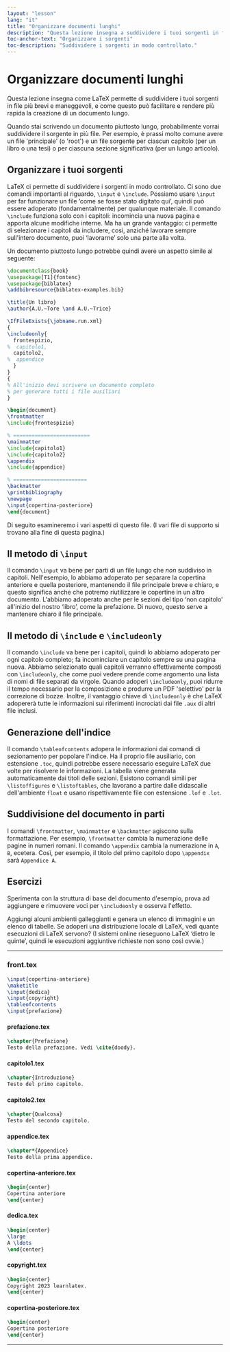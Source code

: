 ```yaml
---
layout: "lesson"
lang: "it"
title: "Organizzare documenti lunghi"
description: "Questa lezione insegna a suddividere i tuoi sorgenti in file più brevi e maneggevoli, e mostra come questo può facilitare e rendere più rapida la creazione di un documento lungo."
toc-anchor-text: "Organizzare i sorgenti"
toc-description: "Suddividere i sorgenti in modo controllato."
---
```


# Organizzare documenti lunghi

<script>
runlatex.preincludes = {
 "pre0": {
    "pre1": "front.tex",
    "pre2": "pref.tex",
    "pre3": "chap1.tex",
    "pre4": "chap2.tex",
    "pre5": "append.tex",
    "pre6": "frontcover.tex",
    "pre7": "dedication.tex",
    "pre8": "copyright.tex",
    "pre9": "backcover.tex",
   }
}
</script>

<span
  class="summary">Questa lezione insegna come LaTeX permette di suddividere i tuoi sorgenti in file più brevi e maneggevoli, e come questo può facilitare e rendere più rapida la creazione di un documento lungo.</span>

Quando stai scrivendo un documento piuttosto lungo, probabilmente vorrai 
suddividere il sorgente in più file. 
Per esempio, è prassi molto comune avere un file 'principale' (o 'root') 
e un file sorgente per ciascun capitolo (per un libro o una tesi) 
o per ciascuna sezione significativa (per un lungo articolo).

## Organizzare i tuoi sorgenti

LaTeX ci permette di suddividere i sorgenti in modo controllato. 
Ci sono due comandi importanti al riguardo, `\input` e `\include`. 
Possiamo usare `\input` per far funzionare un file ‘come se fosse 
stato digitato qui’, quindi può essere adoperato (fondamentalmente) 
per qualunque materiale. 
Il comando `\include` funziona solo con i capitoli: incomincia una 
nuova pagina e apporta alcune modifiche interne. 
Ma ha un grande vantaggio: ci permette di selezionare i capitoli 
da includere, così, anziché lavorare sempre sull'intero documento,
puoi ‘lavorarne’ solo una parte alla volta.

Un documento piuttosto lungo potrebbe quindi avere un aspetto simile al 
seguente:

<!-- pre0 {% raw %} -->
```latex
\documentclass{book}
\usepackage[T1]{fontenc}
\usepackage{biblatex}
\addbibresource{biblatex-examples.bib}

\title{Un libro}
\author{A.U.~Tore \and A.U.~Trice}

\IfFileExists{\jobname.run.xml}
{
\includeonly{
  frontespizio,
%  capitolo1,
  capitolo2,
%  appendice
  }
}
{
% All'inizio devi scrivere un documento completo
% per generare tutti i file ausiliari
}

\begin{document}
\frontmatter
\include{frontespizio}

% =========================
\mainmatter
\include{capitolo1}
\include{capitolo2}
\appendix
\include{appendice}

% ========================
\backmatter
\printbibliography
\newpage
\input{copertina-posteriore}
\end{document}
```
<!-- {% endraw %} -->

Di seguito esamineremo i vari aspetti di questo file. 
(I vari file di supporto si trovano alla fine di questa pagina.)

## Il metodo di `\input`

Il comando `\input` va bene per parti di un file lungo che _non_ suddiviso
in capitoli. 
Nell'esempio, lo abbiamo adoperato per separare la copertina anteriore e 
quella posteriore, mantenendo il file principale breve e chiaro, e questo 
significa anche che potremo riutilizzare le copertine in un altro documento. 
L'abbiamo adoperato anche per le sezioni del tipo ‘non capitolo’ all'inizio 
del nostro ‘libro’, come la prefazione. 
Di nuovo, questo serve a mantenere chiaro il file principale.

## Il metodo di `\include` e `\includeonly`

Il comando `\include` va bene per i capitoli, quindi lo abbiamo adoperato 
per ogni capitolo completo; fa incominciare un capitolo sempre 
su una pagina nuova. 
Abbiamo selezionato quali capitoli verranno effettivamente composti con 
`\includeonly`, che come puoi vedere prende come argomento una lista di 
nomi di file separati da virgole. 
Quando adoperi `\includeonly`, puoi ridurre il tempo necessario per la 
composizione e produrre un PDF 'selettivo' per la correzione di bozze. 
Inoltre, il vantaggio chiave di `\includeonly` è che LaTeX adopererà tutte 
le informazioni sui riferimenti incrociati dai file `.aux` di altri file inclusi.

## Generazione dell'indice

Il comando `\tableofcontents` adopera le informazioni dai comandi di 
sezionamento per popolare l'indice. 
Ha il proprio file ausiliario, con estensione `.toc`, quindi potrebbe 
essere necessario eseguire LaTeX due volte per risolvere le informazioni. 
La tabella viene generata automaticamente dai titoli delle sezioni. 
Esistono comandi simili per `\listoffigures` e `\listoftables`, 
che lavorano a partire dalle didascalie dell'ambiente `float` e 
usano rispettivamente file con estensione `.lof` e `.lot`.

## Suddivisione del documento in parti

I comandi `\frontmatter`, `\mainmatter` e `\backmatter` agiscono sulla 
formattazione. 
Per esempio, `\frontmatter` cambia la numerazione delle pagine in numeri 
romani. 
Il comando `\appendix` cambia la numerazione in `A`, `B`, ecetera. 
Così, per esempio, il titolo del primo capitolo dopo `\appendix` 
sarà `Appendice A`.

## Esercizi

Sperimenta con la struttura di base del documento d'esempio, prova 
ad aggiungere e rimuovere voci per `\includeonly` e osserva l'effetto.

Aggiungi alcuni ambienti galleggianti e genera un elenco di immagini e
un elenco di tabelle. 
Se adoperi una distribuzione locale di LaTeX, vedi quante esecuzioni 
di LaTeX servono? 
(I sistemi online rieseguono LaTeX ‘dietro le quinte’, quindi le esecuzioni 
aggiuntive richieste non sono così ovvie.)

----

### front.tex
<!-- pre1 {% raw %} -->
```latex
\input{copertina-anteriore}
\maketitle
\input{dedica}
\input{copyright}
\tableofcontents
\input{prefazione}
```

#### prefazione.tex
<!-- pre2 {% raw %} -->
```latex
\chapter{Prefazione}
Testo della prefazione. Vedi \cite{doody}.
```
<!-- {% endraw %} -->

#### capitolo1.tex
<!-- pre3 {% raw %} -->
```latex
\chapter{Introduzione}
Testo del primo capitolo.
```
<!-- {% endraw %} -->

#### capitolo2.tex
<!-- pre4 {% raw %} -->
```latex
\chapter{Qualcosa}
Testo del secondo capitolo.
```
<!-- {% endraw %} -->

####  appendice.tex
<!-- pre5 {% raw %} -->
```latex
\chapter*{Appendice}
Testo della prima appendice.
```
<!-- {% endraw %} -->

#### copertina-anteriore.tex
<!-- pre6 {% raw %} -->
```latex
\begin{center}
Copertina anteriore
\end{center}
```
<!-- {% endraw %} -->

#### dedica.tex
<!-- pre7 {% raw %} -->
```latex
\begin{center}
\large
A \ldots
\end{center}
```
<!-- {% endraw %} -->

#### copyright.tex
<!-- pre8 {% raw %} -->
```latex
\begin{center}
Copyright 2023 learnlatex.
\end{center}
```
<!-- {% endraw %} -->

#### copertina-posteriore.tex
<!-- pre9 {% raw %} -->
```latex
\begin{center}
Copertina posteriore
\end{center}
```
<!-- {% endraw %} -->

----

